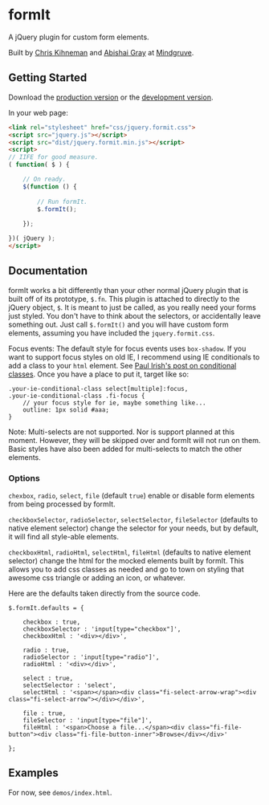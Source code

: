 # formIt

A jQuery plugin for custom form elements.

Built by [Chris Kihneman](http://ckihneman.github.com/) and  [Abishai Gray](http://abishaigray.com) at [Mindgruve](http://mindgruve.com/).

## Getting Started

Download the [production version][min] or the [development version][max].

[min]: https://raw.github.com/mindgruve/formit/master/dist/jquery.formit.min.js
[max]: https://raw.github.com/mindgruve/formit/master/dist/jquery.formit.js

In your web page:

```html
<link rel="stylesheet" href="css/jquery.formit.css">
<script src="jquery.js"></script>
<script src="dist/jquery.formit.min.js"></script>
<script>
// IIFE for good measure.
( function( $ ) {

    // On ready.
    $(function () {
		
        // Run formIt.
        $.formIt();
		
    });

})( jQuery );
</script>
```

## Documentation

formIt works a bit differently than your other normal jQuery plugin that is built off of its prototype, `$.fn`. This plugin is attached to directly to the jQuery object, `$`. It is meant to just be called, as you really need your forms just styled. You don't have to think about the selectors, or accidentally leave something out. Just call `$.formIt()` and you will have custom form elements, assuming you have included the `jquery.formit.css`.

Focus events: The default style for focus events uses `box-shadow`. If you want to support focus styles on old IE, I recommend using IE conditionals to add a class to your `html` element. See [Paul Irish's post on conditional classes](http://www.paulirish.com/2008/conditional-stylesheets-vs-css-hacks-answer-neither/). Once you have a place to put it, target like so:

    .your-ie-conditional-class select[multiple]:focus,
    .your-ie-conditional-class .fi-focus {
        // your focus style for ie, maybe something like...
        outline: 1px solid #aaa;
    }

Note: Multi-selects are not supported. Nor is support planned at this moment. However, they will be skipped over and formIt will not run on them. Basic styles have also been added for multi-selects to match the other elements.

### Options

`chexbox`, `radio`, `select`, `file` (default `true`) enable or disable form elements from being processed by formIt.

`checkboxSelector`, `radioSelector`, `selectSelector`, `fileSelector` (defaults to native element selector) change the selector for your needs, but by default, it will find all style-able elements.

`checkboxHtml`, `radioHtml`, `selectHtml`, `fileHtml` (defaults to native element selector) change the html for the mocked elements built by formIt. This allows you to add css classes as needed and go to town on styling that awesome css triangle or adding an icon, or whatever.

Here are the defaults taken directly from the source code.

    $.formIt.defaults = {

        checkbox : true,
        checkboxSelector : 'input[type="checkbox"]',
        checkboxHtml : '<div></div>',

        radio : true,
        radioSelector : 'input[type="radio"]',
        radioHtml : '<div></div>',

        select : true,
        selectSelector : 'select',
        selectHtml : '<span></span><div class="fi-select-arrow-wrap"><div class="fi-select-arrow"></div></div>',

        file : true,
        fileSelector : 'input[type="file"]',
        fileHtml : '<span>Choose a file...</span><div class="fi-file-button"><div class="fi-file-button-inner">Browse</div></div>'

    };

## Examples

For now, see `demos/index.html`.
